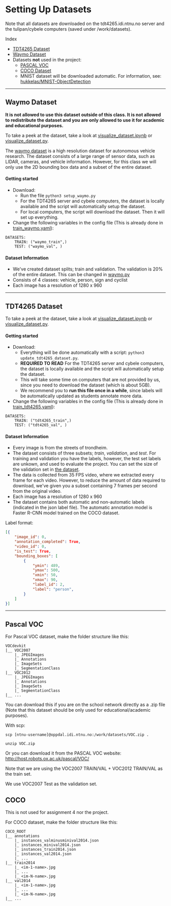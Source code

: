 # Setting Up Datasets
Note that all datasets are downloaded on the tdt4265.idi.ntnu.no server and the tulipan/cybele computers (saved under /work/datasets).


Index
- [TDT4265 Dataset](#tdt4265-dataset)
- [Waymo Dataset](#waymo)
- Datasets **not** used in the project:
    - [PASCAL VOC](#pascal-voc)
    - [COCO Dataset](#coco)
    - MNIST dataset will be downloaded automatic. For information, see: [hukkelas/MNIST-ObjectDetection](github.com/hukkelas/MNIST-ObjectDetection)

---

## Waymo Dataset

**It is not allowed to use this dataset outside of this class. It is not allowed to redistribute the dataset and you are only allowed to use it for academic and educational purposes.**

To take a peek at the dataset, take a look at [visualize_dataset.ipynb](../visualize_dataset.ipynb) or [visualize_dataset.py](../visualize_dataset.py).

The [waymo dataset](https://waymo.com/open/about/) is a high resolution dataset for autonomous vehicle research.
The dataset consists of a large range of sensor data, such as LIDAR, cameras, and vehicle information. However, for this class we will only use the 2D bounding box data and a subset of the entire dataset.

#### Getting started
- Download:
    - Run the file `python3 setup_waymo.py`
    - For the TDT4265 server and cybele computers, the dataset is locally available and the script will automatically setup the dataset.
    - For local computers, the script will download the dataset. Then it will set up everything.
- Change the following variables in the config file (This is already done in [train_waymo.yaml](../configs/train_waymo.yaml)):
```
DATASETS:
    TRAIN: ("waymo_train",)
    TEST: ("waymo_val", )
```

#### Dataset Information
- We've created dataset splits; train and validation. The validation is 20% of the entire dataset. This can be changed in [waymo.py](../ssd/data/datasets/waymo.py)
- Consists of 4 classes: vehicle, person, sign and cyclist
- Each image has a resolution of 1280 x 960 

---

## TDT4265 Dataset

To take a peek at the dataset, take a look at [visualize_dataset.ipynb](../visualize_dataset.ipynb) or [visualize_dataset.py](../visualize_dataset.py).

#### Getting started
- Download:
    - Everything will be done automatically with a script:  `python3 update_tdt4265_dataset.py`.
    - **REQUIRED TO READ** For the TDT4265 server and cybele computers, the dataset is locally available and the script will automatically setup the dataset.
    - This will take some time on computers that are not provided by us, since you need to download the dataset (which is about 5GB).
    - We recommend you to **run this file once in a while**, since labels will be automatically updated as students annotate more data.
- Change the following variables in the config file (This is already done in [train_tdt4265.yaml](../configs/train_tdt4265.yaml)):
```
DATASETS:
    TRAIN: ("tdt4265_train",)
    TEST: ("tdt4265_val", )
```


#### Dataset Information
- Every image is from the streets of trondheim.
- The dataset consists of three subsets; *train*, *validation*, and *test*. For training and validation you have the labels, however, the test set labels are unkown, and used to evaluate the project.
You can set the size of the validation set in [the dataset](../ssd/data/datasets/tdt4265.py).
- The data is collected from 35 FPS video, where we extracted every frame for each video. However, to reduce the amount of data required to download, we've given you a subset containing 7 frames per second from the original video.
- Each image has a resolution of 1280 x 960
- The dataset contains both automatic and non-automatic labels (indicated in the json label file). The automatic annotation model is Faster R-CNN model trained on the COCO dataset.

Label format:
```json
[{
    "image_id": 0, 
    "annotation_completed": True, 
    "video_id": 0, 
    "is_test": True, 
    "bounding_boxes": [
        {
            "ymin": 489,
            "ymax": 500,
            "xmin": 50,
            "xmax": 90,
            "label_id": 2, 
            "label": "person", 
        }
    ]
}]
```

---

## Pascal VOC
For Pascal VOC dataset, make the folder structure like this:
```
VOCdevkit
|__ VOC2007
    |_ JPEGImages
    |_ Annotations
    |_ ImageSets
    |_ SegmentationClass
|__ VOC2012
    |_ JPEGImages
    |_ Annotations
    |_ ImageSets
    |_ SegmentationClass
|__ ...
```

You can download this if you are on the school network directly as a .zip file (Note that this dataset should be only used for educational/academic purposes).

With scp: 
```
scp [ntnu-username]@oppdal.idi.ntnu.no:/work/datasets/VOC.zip .

unzip VOC.zip
```


Or you can download it from the PASCAL VOC website:
http://host.robots.ox.ac.uk/pascal/VOC/

Note that we are using the VOC2007 TRAIN/VAL + VOC2012 TRAIN/VAL as the train set.

We use VOC2007 Test as the validation set.



## COCO
This is not used for assignment 4 nor the project.


For COCO dataset, make the folder structure like this:
```
COCO_ROOT
|__ annotations
    |_ instances_valminusminival2014.json
    |_ instances_minival2014.json
    |_ instances_train2014.json
    |_ instances_val2014.json
    |_ ...
|__ train2014
    |_ <im-1-name>.jpg
    |_ ...
    |_ <im-N-name>.jpg
|__ val2014
    |_ <im-1-name>.jpg
    |_ ...
    |_ <im-N-name>.jpg
|__ ...
```
